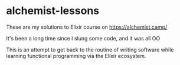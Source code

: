 # alchemist-lessons
These are my solutions to Elixir course on https://alchemist.camp/

It's been a long time since I slung some code, and it was all OO

This is an attempt to get back to the routine of writing software while learning functional programming via the Elixir ecosystem.